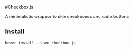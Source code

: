 #Checkbox.js

A minimalistic wrapper to skin checkboxes and radio buttons

## Install
```bower install --save checkbox-js```